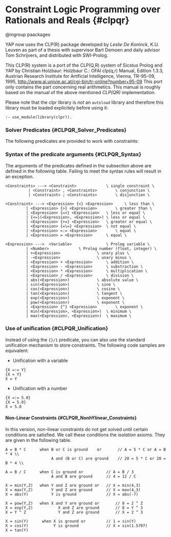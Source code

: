 Constraint Logic Programming over Rationals and Reals  {#clpqr}
=====================================================

@ingroup paackages

YAP now uses the CLP(R) package developed by <em>Leslie De Koninck</em>,
K.U. Leuven as part of a thesis with supervisor Bart Demoen and daily
advisor Tom Schrijvers, and distributed with SWI-Prolog.

This CLP(R) system is a port of the CLP(Q,R) system of Sicstus Prolog
and YAP by Christian Holzbaur: Holzbaur C.: OFAI clp(q,r) Manual,
Edition 1.3.3, Austrian Research Institute for Artificial
Intelligence, Vienna, TR-95-09, 1995,
<http://www.ai.univie.ac.at/cgi-bin/tr-online?number+95-09> This
port only contains the part concerning real arithmetics. This manual
is roughly based on the manual of the above mentioned  *CLP(QR)*
implementation.

Please note that the clpr library is <em>not</em> an
`autoload` library and therefore this library must be loaded
explicitely before using it:

~~~~~
:- use_module(library(clpr)).
~~~~~

###  Solver Predicates {#CLPQR_Solver_Predicates}

The following predicates are provided to work with constraints:


### Syntax of the predicate arguments {#CLPQR_Syntax}


The arguments of the predicates defined in the subsection above are
defined in the following table. Failing to meet the syntax rules will
result in an exception.

~~~~~
<Constraints> ---> <Constraint>				\ single constraint \
	      | <Constraint> , <Constraints>		\ conjunction \
	      | <Constraint> ; <Constraints>		\ disjunction \

<Constraint> ---> <Expression> {<} <Expression>		\ less than \
	     | <Expression> {>} <Expression>		\ greater than \
	     | <Expression> {=<} <Expression>	\ less or equal \
	     | {<=}(<Expression>, <Expression>)	\ less or equal \
	     | <Expression> {>=} <Expression>	\ greater or equal \
	     | <Expression> {=\=} <Expression>	\ not equal \
	     | <Expression> =:= <Expression>		\ equal \
	     | <Expression> = <Expression>		\ equal \

<Expression> --->  <Variable>				\ Prolog variable \
	     | <Number>				\ Prolog number (float, integer) \
	     | +<Expression>				\ unary plus \
	     | -<Expression>				\ unary minus \
	     | <Expression> + <Expression>		\ addition \
	     | <Expression> - <Expression>		\ substraction \
	     | <Expression> * <Expression>		\ multiplication \
	     | <Expression> / <Expression>		\ division \
	     | abs(<Expression>)			\ absolute value \
	     | sin(<Expression>)			\ sine \
	     | cos(<Expression>)			\ cosine \
	     | tan(<Expression>)			\ tangent \
	     | exp(<Expression>)			\ exponent \
	     | pow(<Expression>)			\ exponent \
	     | <Expression> {^} <Expression>		\ exponent \
	     | min(<Expression>, <Expression>)	\ minimum \
	     | max(<Expression>, <Expression>)	\ maximum \
~~~~~


###  Use of unification {#CLPQR_Unification}

Instead of using the `{}/1` predicate, you can also use the standard
unification mechanism to store constraints. The following code samples
are equivalent:

+ Unification with a variable

~~~~~
{X =:= Y}
{X = Y}
X = Y
~~~~~

+ Unification with a number

~~~~~
{X =:= 5.0}
{X = 5.0}
X = 5.0
~~~~~


####  Non-Linear Constraints {#CLPQR_NonhYlinear_Constraints}


In this version, non-linear constraints do not get solved until certain
conditions are satisfied. We call these conditions the _isolation_ axioms.
They are given in the following table.

~~~~~
A = B * C      when B or C is ground	or		 // A = 5 * C or A = B * 4 \\
	                A and (B or C) are ground	 // 20 = 5 * C or 20 = B * 4 \\

A = B / C      when C is ground or			// A = B / 3
	                A and B are ground		// 4 = 12 / C

X = min(Y,Z)   when Y and Z are ground or	// X = min(4,3)
X = max(Y,Z)        Y and Z are ground		// X = max(4,3)
X = abs(Y)          Y is ground			    // X = abs(-7)

X = pow(Y,Z)   when X and Y are ground or		// 8 = 2 ^ Z
X = exp(Y,Z)           X and Z are ground		// 8 = Y ^ 3
X = Y ^ Z              Y and Z are ground		// X = 2 ^ 3

X = sin(Y)	    when X is ground or			// 1 = sin(Y)
X = cos(Y)	         Y is ground			// X = sin(1.5707)
X = tan(Y)
~~~~~


